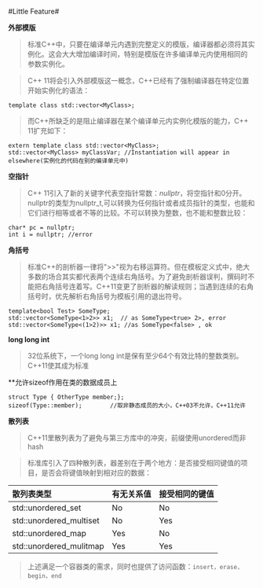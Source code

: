 #Little Feature#

**外部模版**

> 标准C++中，只要在编译单元内遇到完整定义的模版，编译器都必须将其实例化。这会大大增加编译时间，特别是模版在许多编译单元内使用相同的 参数实例化。

> C++ 11将会引入外部模版这一概念，C++已经有了强制编译器在特定位置开始实例化的语法：

	template class std::vector<MyClass>;

> 而C++所缺乏的是阻止编译器在某个编译单元内实例化模版的能力，C++ 11扩充如下：

	extern template class std::vector<MyClass>;
	std::vector<MyClass> myClassVar; //Instantiation will appear in elsewhere(实例化的代码在别的编译单元中)

	
**空指针**

> C++ 11引入了新的关键字代表空指针常数：*nullptr*，将空指针和0分开。nullptr的类型为nullptr_t,可以转换为任何指针或者成员指针的类型，也能和它们进行相等或者不等的比较。不可以转换为整数，也不能和整数比较：

	char* pc = nullptr;
	int i = nullptr; //error
	
**角括号**

> 标准C++的剖析器一律将">>"视为右移运算符。但在模板定义式中，绝大多数的场合其实都代表两个连续右角括号。为了避免剖析器误判，撰码时不能把右角括号连着写。C++11变更了剖析器的解读规则；当遇到连续的右角括号时，优先解析右角括号为模板引用的退出符号。

	template<bool Test> SomeType;
	std::vector<SomeType<1>2>> x1;  // as SomeType<true> 2>, error
	std::vector<SomeType<(1>2)>> x1; //as SomeType<false> , ok

**long long int**

> 32位系统下，一个long long int是保有至少64个有效比特的整数类别。C++11使其成为标准

**允许sizeof作用在类的数据成员上

	struct Type { OtherType member;};
	sizeof(Type::member);        //取非静态成员的大小，C++03不允许，C++11允许
	
	
**散列表**

> C++11里散列表为了避免与第三方库中的冲突，前缀使用unordered而非hash

> 标准库引入了四种散列表，器差别在于两个地方：是否接受相同键值的项目，是否会将键值映射到相对应的数据：

散列表类型 | 有无关系值 | 接受相同的键值 
:-------------- | :------------- | :---------
std::unordered_set | No | No
std::unordered_multiset | No | Yes
std::unordered_map | Yes | No
std::unordered_mulitmap | Yes | Yes

> 上述满足一个容器类的需求，同时也提供了访问函数：`insert，erase，begin，end`
